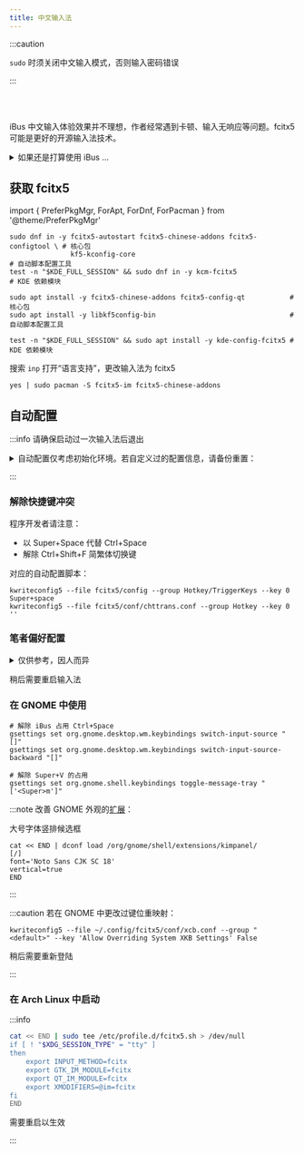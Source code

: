```yaml
---
title: 中文输入法
---
```


:::caution

`sudo` 时须关闭中文输入模式，否则输入密码错误

:::

<br/><br/>

iBus 中文输入体验效果并不理想，作者经常遇到卡顿、输入无响应等问题。fcitx5 可能是更好的开源输入法技术。

 <details className="let-details-to-gray">
<summary>如果还是打算使用 iBus ...</summary>

```shell
# 垂直显示
dconf write /com/github/libpinyin/ibus-libpinyin/libpinyin/lookup-table-orientation 1
# 禁用简繁切换键
dconf write /com/github/libpinyin/ibus-libpinyin/libpinyin/trad-switch "''"
# 禁用半角与全角切换
dconf write /com/github/libpinyin/ibus-libpinyin/libpinyin/punct-switch "''"
```

使用百度云拼音：( 需要上传输入数据以供分析 )

    dconf write /com/github/libpinyin/ibus-libpinyin/libpinyin/enable-cloud-input true

使用小鹤双拼：提高中文码字效率

```shell
cat << END | dconf load /com/github/libpinyin/ibus-libpinyin/libpinyin/
[/]
double-pinyin=true
double-pinyin-schema=5
END
```

进一步改变外观需要 [GNOME 插件](https://extensions.gnome.org/extension/4112/customize-ibus/)

```shell
dconf write /org/gnome/shell/extensions/customize-ibus/input-indicator-only-on-toggle true
dconf write /desktop/ibus/panel/use-custom-font true
gnome-extensions prefs customize-ibus@hollowman.ml
```

</details>

## 获取 fcitx5

import {
PreferPkgMgr,
ForApt,
ForDnf,
ForPacman
} from '@theme/PreferPkgMgr'

 <PreferPkgMgr dnf apt pacman>
<ForDnf>

```shell
sudo dnf in -y fcitx5-autostart fcitx5-chinese-addons fcitx5-configtool \ # 核心包
               kf5-kconfig-core                                           # 自动脚本配置工具
test -n "$KDE_FULL_SESSION" && sudo dnf in -y kcm-fcitx5                  # KDE 依赖模块
```

</ForDnf>
<ForApt>

```shell
sudo apt install -y fcitx5-chinese-addons fcitx5-config-qt           # 核心包
sudo apt install -y libkf5config-bin                                 # 自动脚本配置工具

test -n "$KDE_FULL_SESSION" && sudo apt install -y kde-config-fcitx5 # KDE 依赖模块
```

搜索 `inp` 打开“语言支持”，更改输入法为 fcitx5

</ForApt>
<ForPacman>

    yes | sudo pacman -S fcitx5-im fcitx5-chinese-addons

</ForPacman>
</PreferPkgMgr>

## 自动配置

:::info 请确保启动过一次输入法后退出

<details>
  <summary>
自动配置仅考虑初始化环境。若自定义过的配置信息，请备份重置：
</summary>

    mv ~/.config/fcitx5 backupcfg-fcitx

</details>

:::

### 解除快捷键冲突

程序开发者请注意：

- 以 Super+Space 代替 Ctrl+Space
- 解除 Ctrl+Shift+F 简繁体切换键

对应的自动配置脚本：

```shell
kwriteconfig5 --file fcitx5/config --group Hotkey/TriggerKeys --key 0 Super+space
kwriteconfig5 --file fcitx5/conf/chttrans.conf --group Hotkey --key 0 ''
```

### 笔者偏好配置

 <details className="let-details-to-gray">
<summary>仅供参考，因人而异</summary>

```shell
# 不因应用而切换语言：
kwriteconfig5 --file fcitx5/config --group Behavior --key ShareInputState All

# 外观微调：
kwriteconfig5 --file fcitx5/conf/pinyin.conf --group "<default>" --key PageSize 5
kwriteconfig5 --file fcitx5/conf/classicui.conf --group "<default>" --key "Vertical Candidate List" True
kwriteconfig5 --file fcitx5/conf/classicui.conf --group "<default>" --key Font "Noto Sans CJK SC 22"

# Super+V 弹出剪贴板：
kwriteconfig5 --file fcitx5/conf/clipboard.conf --group TriggerKey --key 0 "Super+V"
```

使用小鹤双拼：

```shell
kwriteconfig5 --file fcitx5/profile --group Groups/0 --key DefaultIM shuangpin
kwriteconfig5 --file fcitx5/profile --group Groups/0/Items/1 --key Name shuangpin
kwriteconfig5 --file fcitx5/conf/pinyin.conf --group "<default>" --key ShuangpinProfile Xiaohe
```

</details>

稍后需要重启输入法

### 在 GNOME 中使用

```shell
# 解除 iBus 占用 Ctrl+Space
gsettings set org.gnome.desktop.wm.keybindings switch-input-source "[]"
gsettings set org.gnome.desktop.wm.keybindings switch-input-source-backward "[]"

# 解除 Super+V 的占用
gsettings set org.gnome.shell.keybindings toggle-message-tray "['<Super>m']"

```

:::note 改善 GNOME 外观的[扩展](https://extensions.gnome.org/extension/261/kimpanel/)：

大号字体竖排候选框

```shell
cat << END | dconf load /org/gnome/shell/extensions/kimpanel/
[/]
font='Noto Sans CJK SC 18'
vertical=true
END
```

:::

:::caution 若在 GNOME 中更改过键位重映射：

    kwriteconfig5 --file ~/.config/fcitx5/conf/xcb.conf --group "<default>" --key 'Allow Overriding System XKB Settings' False

稍后需要重新登陆

:::

 <div className="no-admonition-uppercase-title">

### 在 Arch Linux 中启动

:::info

```bash
cat << END | sudo tee /etc/profile.d/fcitx5.sh > /dev/null
if [ ! "$XDG_SESSION_TYPE" = "tty" ]
then
    export INPUT_METHOD=fcitx
    export GTK_IM_MODULE=fcitx
    export QT_IM_MODULE=fcitx
    export XMODIFIERS=@im=fcitx
fi
END
```

需要重启以生效

:::

</div>
